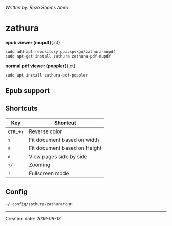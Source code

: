 _Written by: Reza Shams Amiri_
# zathura
__epub viewer (mupdf)__{.ct}
``` 
sudo add-apt-repository ppa:spvkgn/zathura-mupdf
sudo apt-get install zathura zathura-pdf-mupdf
```
__normal pdf viewer (poppler)__{.ct}
``` 
sudo apt install zathura-pdf-poppler
```


## Epub support

## Shortcuts
| Key | Shortcut |
| --- | -------- |
| <kbd>CTRL</kbd>+<kbd>r</kbd> | Reverse color |
| <kbd>s</kbd> | Fit document based on width |
| <kbd>a</kbd> | Fit document based on Height |
| <kbd>d</kbd> | View pages side by side |
| <kbd>+/-</kbd> | Zooming |
| <kbd>f</kbd> | Fullscreen mode |


## Config
`~/.config/zathura/zathurarc`nn

* * *
Creation date: _2019-06-13_
